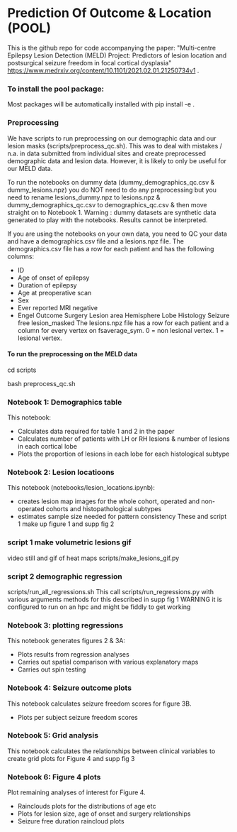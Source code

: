 # Prediction Of Outcome & Location (POOL)

This is the github repo for code accompanying the paper: "Multi-centre Epilepsy Lesion Detection (MELD) Project: Predictors of lesion location and postsurgical seizure freedom in focal cortical dysplasia" 
https://www.medrxiv.org/content/10.1101/2021.02.01.21250734v1 .

### To install the pool package:
Most packages will be automatically installed with
pip install -e .

### Preprocessing
We have scripts to run preprocessing on our demographic data and our lesion masks (scripts/preprocess_qc.sh). This was to deal with mistakes / n.a. in data submitted from individual sites and create preprocessed demographic data and lesion data. However, it is likely to only be useful for our MELD data. 

To run the notebooks on dummy data (dummy_demographics_qc.csv & dummy_lesions.npz) you do NOT need to do any preprocessing but you need to rename lesions_dummy.npz to lesions.npz & dummy_demographics_qc.csv to demographics_qc.csv & then move straight on to Notebook 1. 
Warning : dummy datasets are synthetic data generated to play with the notebooks. Results cannot be interpreted.

If you are using the notebooks on your own data, you need to QC your data and have a demographics.csv file and a lesions.npz file.
The demographics.csv file has a row for each patient and has the following columns: 
 - ID	
 - Age of onset	of epilepsy
 - Duration	of epilepsy
 - Age at preoperative scan
 - Sex	
 - Ever reported MRI negative	
 - Engel Outcome	Surgery	Lesion area	Hemisphere	Lobe	Histology	Seizure free	lesion_masked
The lesions.npz file has a row for each patient and a column for every vertex on fsaverage_sym. 0 = non lesional vertex. 1 = lesional vertex.

#### To run the preprocessing on the MELD data
cd scripts

bash preprocess_qc.sh

### Notebook 1: Demographics table
This notebook:
- Calculates data required for table 1 and 2 in the paper
- Calculates number of patients with LH or RH lesions & number of lesions in each cortical lobe
- Plots the proportion of lesions in each lobe for each histological subtype

### Notebook 2: Lesion locatioons
This notebook (notebooks/lesion_locations.ipynb):
- creates lesion map images for the whole cohort, operated and non-operated cohorts and histopathological subtypes
- estimates sample size needed for pattern consistency
These and script 1 make up figure 1 and supp fig 2

### script 1 make volumetric lesions gif
video still and gif of heat maps
scripts/make_lesions_gif.py

### script 2 demographic regression
scripts/run_all_regressions.sh
This call scripts/run_regressions.py with various arguments
methods for this described in supp fig 1
WARNING it is configured to run on an hpc and might be fiddly to get working

### Notebook 3: plotting regressions
This notebook generates figures 2 & 3A:
- Plots results from regression analyses
- Carries out spatial comparison with various explanatory maps
- Carries out spin testing

### Notebook 4: Seizure outcome plots
This notebook calculates seizure freedom scores for figure 3B.
- Plots per subject seizure freedom scores

### Notebook 5: Grid analysis
This notebook calculates the relationships between clinical variables
to create grid plots for Figure 4 and supp fig 3


### Notebook 6: Figure 4 plots
Plot remaining analyses of interest for Figure 4.
- Rainclouds plots for the distributions of age etc
- Plots for lesion size, age of onset and surgery relationships
- Seizure free duration raincloud plots


